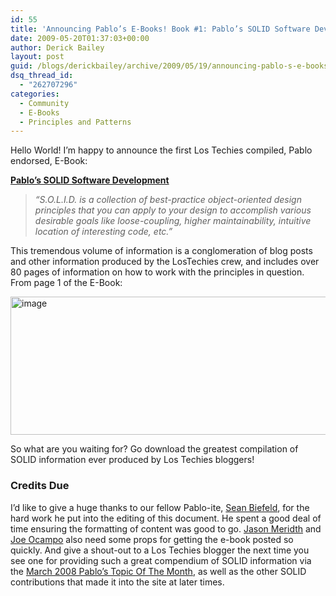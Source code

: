 ```yaml
---
id: 55
title: 'Announcing Pablo’s E-Books! Book #1: Pablo’s SOLID Software Development'
date: 2009-05-20T01:37:03+00:00
author: Derick Bailey
layout: post
guid: /blogs/derickbailey/archive/2009/05/19/announcing-pablo-s-e-books-book-1-pablo-s-solid-software-development.aspx
dsq_thread_id:
  - "262707296"
categories:
  - Community
  - E-Books
  - Principles and Patterns
---
```

Hello World! I’m happy to announce the first Los Techies compiled, Pablo endorsed, E-Book: 

[**Pablo’s SOLID Software Development**](http://www.lostechies.com/content/pablo_ebook.aspx)

> _“S.O.L.I.D. is a collection of best-practice object-oriented design principles that you can apply to your design to accomplish various desirable goals like loose-coupling, higher maintainability, intuitive location of interesting code, etc.”_

This tremendous volume of information is a conglomeration of blog posts and other information produced by the LosTechies crew, and includes over 80 pages of information on how to work with the principles in question. From page 1 of the E-Book:

[<img style="border-top-width: 0px;border-left-width: 0px;border-bottom-width: 0px;border-right-width: 0px" height="221" alt="image" src="http://lostechies.com/derickbailey/files/2011/03/image_thumb_352F4694.png" width="564" border="0" />](http://lostechies.com/derickbailey/files/2011/03/image_3FB01AB4.png) 

So what are you waiting for? Go download the greatest compilation of SOLID information ever produced by Los Techies bloggers!

### Credits Due

I’d like to give a huge thanks to our fellow Pablo-ite, [Sean Biefeld](http://www.lostechies.com/blogs/seanbiefeld/default.aspx), for the hard work he put into the editing of this document. He spent a good deal of time ensuring the formatting of content was good to go. [Jason Meridth](http://www.lostechies.com/blogs/jason_meridth/default.aspx) and [Joe Ocampo](http://www.lostechies.com/blogs/joe_ocampo/default.aspx) also need some props for getting the e-book posted so quickly. And give a shout-out to a Los Techies blogger the next time you see one for providing such a great compendium of SOLID information via the [March 2008 Pablo’s Topic Of The Month](http://www.lostechies.com/blogs/chad_myers/archive/2008/03/07/pablo-s-topic-of-the-month-march-solid-principles.aspx), as well as the other SOLID contributions that made it into the site at later times.